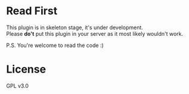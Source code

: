 # Read First
This plugin is in skeleton stage, it\'s under development.\
Please **do't** put this plugin in your server as it most likely wouldn\'t work.

P.S. You\'re welcome to read the code :)

# License
GPL v3.0
